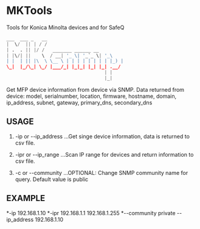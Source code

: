 # MKTools

 Tools for Konica Minolta devices and for SafeQ

```Python
___  ___ _   __
|  \/  || | / /
| .  . || |/ /   _______ ______ __
| |\/| ||    \  / __| '_ \| '_`_ \| '_\
| |  | || |\  \ \__ \ | | | | | | | | |_) |
\_|  |_/\_| \_/ |___/_| |_|_| |_| |_| .__/
                                    | |
                                    |_|
```

Get MFP device information from device via SNMP.
Data returned from device:
model, serialnumber, location, firmware, hostname, domain, ip_address, subnet, gateway, primary_dns, secondary_dns

## USAGE

1. -ip or --ip_address
...Get singe device information, data is returned to csv file.

2. -ipr or --ip_range
...Scan IP range for devices and return information to csv file.

3. -c or --community
...OPTIONAL: Change SNMP community name for query. Default value is public

## EXAMPLE

*-ip 192.168.1.10
*-ipr 192.168.1.1 192.168.1.255
*--community private --ip_address 192.168.1.10
